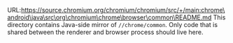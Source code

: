 URL:https://source.chromium.org/chromium/chromium/src/+/main:chrome\android\java\src\org\chromium\chrome\browser\common\README.md
This directory contains Java-side mirror of `//chrome/common`.
Only code that is shared between the renderer and browser process should live here.
